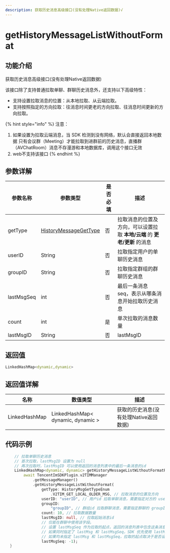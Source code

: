 ```yaml
---
description: 获取历史消息高级接口(没有处理Native返回数据)√
---
```


# getHistoryMessageListWithoutFormat

## 功能介绍

获取历史消息高级接口(没有处理Native返回数据)

该接口除了支持普通拉取单聊、群聊历史消息外，还支持以下高级特性：

* 支持设置拉取消息的位置：从本地拉取、从云端拉取。
* 支持按照指定的方向拉取：往消息时间更老的方向拉取、往消息时间更新的方向拉取。

{% hint style="info" %}
注意：

1. 如果设置为拉取云端消息，当 SDK 检测到没有网络，默认会直接返回本地数据 只有会议群（Meeting）才能拉取到进群前的历史消息，直播群（AVChatRoom）消息不存漫游和本地数据库，调用这个接口无效
2. web不支持该接口
{% endhint %}

## 参数详解

| 参数名称       | 参数类型                                                       | 是否必填 | 描述                                          |
| ---------- | ---------------------------------------------------------- | ---- | ------------------------------------------- |
| getType    | [HistoryMessageGetType](../enums/historymsggettypeenum.md) | 否    | 拉取消息的位置及方向，可以设置拉取 **本地/云端** 的 **更老/更新** 的消息 |
| userID     | String                                                     | 否    | 拉取指定用户的单聊历史消息                               |
| groupID    | String                                                     | 否    | 拉取指定群组的群聊历史消息                               |
| lastMsgSeq | int                                                        | 否    | 最后一条消息 seq，表示从哪条消息开始拉取历史消息                  |
| count      | int                                                        | 是    | 单次拉取的消息数量                                   |
| lastMsgID  | String                                                     | 否    | lastMsgID                                   |

## 返回值

```dart
LinkedHashMap<dynamic,dynamic>
```

## 返回值详解

| 名称            | 数值类型                              | 描述                      |
| ------------- | --------------------------------- | ----------------------- |
| LinkedHashMap | LinkedHashMap< dynamic, dynamic > | 获取的历史消息(没有处理Native返回数据) |

## 代码示例  &#x20;

```dart
    // 拉取单聊历史消息
    // 首次拉取，lastMsgID 设置为 null
    // 再次拉取时，lastMsgID 可以使用返回的消息列表中的最后一条消息的id
    LinkedHashMap<dynamic, dynamic> getHistoryMessageListWithoutFormatRes =
        await TencentImSDKPlugin.v2TIMManager
            .getMessageManager()
            .getHistoryMessageListWithoutFormat(
                getType: HistoryMsgGetTypeEnum
                    .V2TIM_GET_LOCAL_OLDER_MSG, // 拉取消息的位置及方向
                userID: "userID", // 用户id 拉取单聊消息，需要指定对方的 userID，此时 groupID 传空即可。
                groupID:
                    "groupID", // 群组id 拉取群聊消息，需要指定群聊的 groupID，此时 userID 传空即可。
                count: 10, // 拉取数据数量
                lastMsgID: null, // 拉取起始消息id
                // 仅能在群聊中使用该字段。
                // 设置 lastMsgSeq 作为拉取的起点，返回的消息列表中包含这条消息。
                // 如果同时指定了 lastMsg 和 lastMsgSeq，SDK 优先使用 lastMsg。
                // 如果均未指定 lastMsg 和 lastMsgSeq，拉取的起点取决于是否设置 getTimeBegin。设置了，则使用设置的范围作为起点；未设置，则使用最新消息作为起点。
                lastMsgSeq: -1);
  }
```

